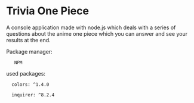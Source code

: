 # Trivia One Piece

A console application made with node.js which deals with a series of questions about the anime one piece which you can answer and see your results at the end.

Package manager: 

       NPM
       
used packages:

      colors: ^1.4.0
      
      inquirer: ^8.2.4
